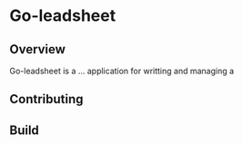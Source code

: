 # Go-leadsheet

## Overview
Go-leadsheet is a ... application for writting and managing a 

## Contributing

## Build